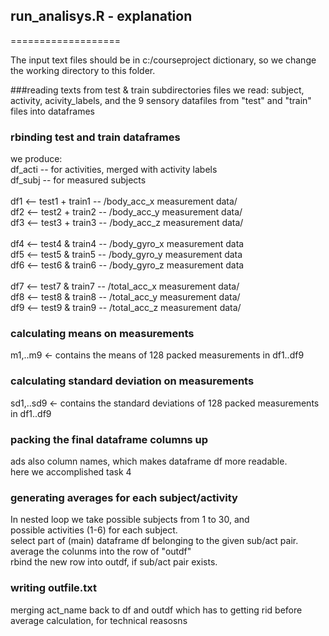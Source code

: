 ## run_analisys.R  - explanation

===================

The input text files should be in c:/courseproject dictionary, so we change the working directory to this folder.<br> 

###reading texts from test & train subdirectories
files we read: subject, activity, acivity_labels, and the 9 sensory datafiles from "test" and "train" files into dataframes

### rbinding test and train dataframes
we produce:<br>
df_acti -- for activities, merged with activity labels<br>
df_subj -- for measured subjects<br><br>
df1 <--  test1 + train1 -- /body_acc_x measurement data/<br>
df2 <--  test2 + train2 -- /body_acc_y measurement data/<br>
df3 <--  test3 + train3 -- /body_acc_z measurement data/<br><br>
df4 <--  test4 & train4 -- /body_gyro_x measurement data<br>
df5 <--  test5 & train5 -- /body_gyro_y measurement data<br>
df6 <--  test6 & train6 -- /body_gyro_z measurement data<br><br>
df7 <--  test7 & train7 -- /total_acc_x measurement data/<br>
df8 <--  test8 & train8 -- /total_acc_y measurement data/<br>
df9 <--  test9 & train9 -- /total_acc_z measurement data/<br>

### calculating means on measurements
m1,..m9  <- contains the means of 128 packed measurements in df1..df9

### calculating standard deviation on measurements
sd1,..sd9  <- contains the standard deviations of 128 packed measurements in df1..df9

### packing the final dataframe columns up
ads also column names, which makes dataframe df more readable.<br>
here we accomplished task 4

### generating averages for each subject/activity
In nested loop we take possible subjects from 1 to 30, and<br>
possible activities (1-6) for each subject. <br>
select part of (main) dataframe df belonging to the given sub/act pair. <br>
average the colunms into the row of "outdf"<br>
rbind  the new row into outdf, if sub/act pair exists.<br>

### writing outfile.txt
merging act_name back to df and outdf which has to getting rid before average calculation, for technical reasosns 



 

